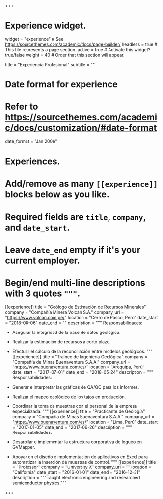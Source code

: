 +++
# Experience widget.
widget = "experience"  # See https://sourcethemes.com/academic/docs/page-builder/
headless = true  # This file represents a page section.
active = true  # Activate this widget? true/false
weight = 40  # Order that this section will appear.

title = "Experiencia Profesional"
subtitle = ""

# Date format for experience
#   Refer to https://sourcethemes.com/academic/docs/customization/#date-format
date_format = "Jan 2006"

# Experiences.
#   Add/remove as many `[[experience]]` blocks below as you like.
#   Required fields are `title`, `company`, and `date_start`.
#   Leave `date_end` empty if it's your current employer.
#   Begin/end multi-line descriptions with 3 quotes `"""`.
[[experience]]
  title = "Geólogo de Estimación de Recursos Minerales"
  company = "Compañía Minera Volcan S.A."
  company_url = "https://www.volcan.com.pe/"
  location = "Cerro de Pasco, Perú"
  date_start = "2018-08-06"
  date_end = ""
  description = """
  Responsabilidades:
  
  * Asegurar la integridad de la base de datos geológica.
  * Realizar la estimación de recursos a corto plazo.
  * Efectuar el cálculo de la reconciliación entre modelos geológicos.
  """
[[experience]]
  title = "Trainee de Ingeniería Geológica"
  company = "Compañía de Minas Buenaventura S.A.A."
  company_url = "https://www.buenaventura.com/es/"
  location = "Arequipa, Perú"
  date_start = "2017-07-01"
  date_end = "2018-05-24"
  description = """
  Responsabilidades:
  
  * Generar e interpretar las gráficas de QA/QC para los informes.
  * Realizar el mapeo geológico de los tajos en producción.
  * Coordinar la toma de muestras con el personal de la empresa especializada.
  """
[[experience]]
  title = "Practicante de Geología"
  company = "Compañía de Minas Buenaventura S.A.A."
  company_url = "https://www.buenaventura.com/es/"
  location = "Lima, Perú"
  date_start = "2017-01-05"
  date_end = "2017-06-26"
  description = """
  Responsabilidades:
  
  * Desarollar e implementar la estructura corporativa de logueo en GVMapper.
  * Apoyar en el diseño e implementación de aplicativos en Excel para automatizar la inserción de muestras de control.
  """
[[experience]]
  title = "Professor"
  company = "University X"
  company_url = ""
  location = "California"
  date_start = "2016-01-01"
  date_end = "2016-12-31"
  description = """Taught electronic engineering and researched semiconductor physics."""

+++
